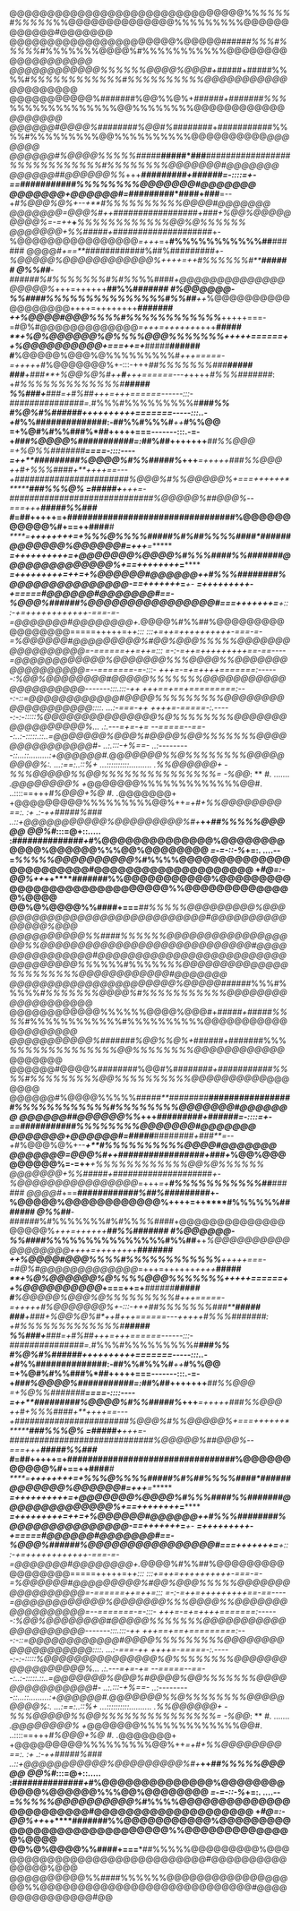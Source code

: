 @@@@@@@@@@@@@@@@@@@@@@@@@@@@@@@%%*%%%%#%%%%%*%%@@@@@@@@@@@@@@%%%%%%%%%@@@@@@@@@@@@#@@@@@@@
@@@@@@@@@@@@@@@@@@@@@@%@@@@@######*%%%#%%%%%*#%%%%%%%@@@@%#%%%%%%%%%%%@@@@@@@@@@@@*@@@@@@@
@@@@@@@@@@@@%%%%%%@@@@%@@@#+*#####+#####%%%%#*%%%%%%%%%%%%#%%%%%%%%%%@@@@@@@@@@@@@*@@@@@@@
@@@@@@@@@@@%#######%@@%%@%+*######+#######%%%*%%%%%%%%%%%%%%@@%%%%%%%%@@@@@@@@@@@@*@@@@@@@
@@@@@@#@@@@%########%@@#%#*#######+###########%%%%#%%%%%%%%%@@%%%%%%%%%%@@@@@@@@@@*@@@@@@@
@@@@@@#%@@@@%%%%%###*##**#####*###**##############*###%%%%%%%%%%%%#%%%%%%%%@@@@@@@#@@@@@@@
@@@@@@##@@@@@@%%*+++*****#####*####+######*=-::::=+-==*#######*####%%%%%%%%@@@@@@@#@@@@@@@
@@@@@@@+@@@@@@#=*###*##***####*####+###**=--+*#%@@@%@%+--*******+**#%%%%%%%%%%@@@@#@@@@@@@
@@@@@@@=@@@%#*++#########*####*####+###*+*%@@%@@@@@@@@@%=-=++***+***%%%%%%%%%%%%@@%@%%%%%%
@@@@@@@+%%#####+###############*###*##*+-%@@@@@@@@@@@@@@@@*=+++*=+**#%%%%%%%%%%%##**######
@@@@#*+==**####*########%##%###*######+-%@@@@@%@@@@@@@@@@@@%++++=++****#%%%%%%#*****######
@%%##***-*######*%#%%%%%%%#%#%%*%%####*+@@@@@@@@@@@@@@@@@@@%*+++=++++++**##%%#******######
#%@@@@@@-%%####%*%%%%%%%%%%%%%%#%%##**++*%@@@@@@@@@@@@@@@@@@++++=++++++++***#*******######
++*%@@@@#@@@%%%%#%%%%%%%%%%%%***+++++===-=#@%#@@@@@@@@@@@@@*=+++=++++++*++++*********#####
**+*%@%@@@@@@%@%%%%@@@%%%%%%%+++++======*++***%@@@@@@@@@@*+===++=+***#####**#********#####
#******%@@@@@%@@@%@%%%%%%%%%#*+++=====-=+++++*#%@@@@@@@%+-:::-+++*##%%%%%%%###*******#####
###***+*###**+%@@%@%#*++**#**+++======---+*++++*#%%%#######*: +*#%%%%%%%%%%%%%#******#####
%%##*#+**###*=+#%##***+++=+++======------:::-*###############=.*#%%%#%%%%%%%%%#******###%%
#%@%#%*######+**+++++++++=======-----:::..-+*#%%##############:-##%%#%%%#***+**+*****#%%@@
=+%@#%#%%###%*##**+++++===-------:::.-=-+*###%@@@@%###########=:*##%##+++++++******##%%@@@
=+*%*@%%#####*##****====-::::----=++**#########%@@@@%#%%#####%*+++***=+++++*******###%%@@@
++*#+%%%##*##+**++++==---+*#######################%@@@%#%%@@@@@%+===++++++********###%%%@%
****=#####***+***+++=-*#############################%@@@@@%##@@@%*--===+++******#####%%###
#***=****##**+**++++=+#################################%@@@@@@@@@@@%#+==++******###**#***#
****=********++++++++=+%%%@%%%%#####%#%##%%%%####*######@@@@@@@%@@@@@@#=+++********=******
****=**+**+**++++++++=+**@@@@@@@%@@@@%#%%%####%%#*######@@@@@@@@@@@@@@%+==++++++++*=******
****=**+**++++++++=++=+**%@@@@@@#@@@@@@**++#%%%########%@@@@@@@@@@@@@@@*-==+++++++*=****+-
****=**+**++++++++-+=====#@@@@@@#@@@@@@@#==-%@@@%######%@@@@@@@@@@@@@@@@#===+++++++=***+::
:-+*=+*+++++++++++-===-=-=@@@@@@@#@@@@@@@@+.*@@@@%#%%##%@@@@@@@@@@@@@@@@@=====+++++=+*+:::
:::+=++=++++++++++-===-=-=%@@@@@@#@@@@@@@@@%#@@%@@@%%%%%@@@@@@@@@@@@@@@@@=-======++=++=:::
=-:-=++=+++++++++==-==----=@@@@@@@@@@@@%@@@@@@@%%%@@@@%%@@@@@@@@@@@@@@@@@=--=======-=-:::-
+++=-=+=++++=======:------:%@@%@@@@@@@@#@@@@@%%%%%%%@@@@@@@@@@@@@@@@@@@@@-------:::.:::-++
*+++==+==+=========:---:-::=@@@@@@@@@@@@#@@@@%%%%%%%%%@@@@@@@@@@@@@@@@@@@::::. ...:-===-++
++++=-=====-:.-----:-:-:::::%@@@@@@@@@@@*@@@@%@%%%%%%%%@@@@@@@@@@@@@@@@@%...  .:.---=+=-+=
--=====--==--:..:-:::::.::..=@@@@@@@%@@@%#@@@@%@@%%%%%%%@@@@@@@@@@@@@@@#-    ..:.:::-+%==-
..:---------::...::.........:+@@@@@@#.*@@*@@@@@%%@%%%%%%%%@@@@@@@@@%:.       ...:==:..::%+
...::::::::::..........     .%%@@@@@@+ -%%%@@@@@%%@@%%%%%%%%%%%%%%%=             -%@@*: **
#*.     .......             .@@@@@@@@%   +*@@@@@@@%%%%%%%%%%%%%@@#.   ..::::==+++*#%@@@+%@
#.                          .*@@@@@@@+     +@@@@@@@@@%%%%%%%%%@@%++*=+******#*+*%%@@@@@@@@
==:.     :+            .:-++#####%###*  ..::+@@@@@@@@@@@%@@@@@@@@@%#*+*****++*##%%%%%@@@@@
@@%#*:::=@+::.....    :*##############+*#%@@@@@@@@@@@@@@%@@@@@@@@@@@@%@@@@@@%%%@@%@@@@@@@@
*=-=-::-%*+=:. ....--=*%%%%%@@@@@@@@@@%*#%%%%@@@@@@@@@@@@@@@@@@@@@@@@#@@@@@@@@@@@@@@@@@@@@
+*#@=:-@@%++*++****#######%%@@@@@@@@@@@%@@@@@@@@@@@@@@@@@@@@@@@@@@@@@%%@@@@@@@@@@@@@@%@@@@
@@%@%@@@@%%####**+===***##%%%%%@@@@@@@@@%@@@@@@@@@@@@@@@@@@@@@@@@@@@@@#@@@@@@@@@@@@@@@%@@@
@@@@@@@@@@%%####%%%%%%@@@@@@@@@@@@@@@@@@%%@@@@@@@@@@@@@@@@@@@@@@@@@@@@#@@@@@@@@@@@@@@@#@@@@@@@@@@@@@@@@@@@@@@@@@@@@@@@@@@%%*%%%%#%%%%%*%%@@@@@@@@@@@@@@%%%%%%%%%@@@@@@@@@@@@#@@@@@@@
@@@@@@@@@@@@@@@@@@@@@@%@@@@@######*%%%#%%%%%*#%%%%%%%@@@@%#%%%%%%%%%%%@@@@@@@@@@@@*@@@@@@@
@@@@@@@@@@@@%%%%%%@@@@%@@@#+*#####+#####%%%%#*%%%%%%%%%%%%#%%%%%%%%%%@@@@@@@@@@@@@*@@@@@@@
@@@@@@@@@@@%#######%@@%%@%+*######+#######%%%*%%%%%%%%%%%%%%@@%%%%%%%%@@@@@@@@@@@@*@@@@@@@
@@@@@@#@@@@%########%@@#%#*#######+###########%%%%#%%%%%%%%%@@%%%%%%%%%%@@@@@@@@@@*@@@@@@@
@@@@@@#%@@@@%%%%%###*##**#####*###**##############*###%%%%%%%%%%%%#%%%%%%%%@@@@@@@#@@@@@@@
@@@@@@##@@@@@@%%*+++*****#####*####+######*=-::::=+-==*#######*####%%%%%%%%@@@@@@@#@@@@@@@
@@@@@@@+@@@@@@#=*###*##***####*####+###**=--+*#%@@@%@%+--*******+**#%%%%%%%%%%@@@@#@@@@@@@
@@@@@@@=@@@%#*++#########*####*####+###*+*%@@%@@@@@@@@@%=-=++***+***%%%%%%%%%%%%@@%@%%%%%%
@@@@@@@+%%#####+###############*###*##*+-%@@@@@@@@@@@@@@@@*=+++*=+**#%%%%%%%%%%%##**######
@@@@#*+==**####*########%##%###*######+-%@@@@@%@@@@@@@@@@@@%++++=++****#%%%%%%#*****######
@%%##***-*######*%#%%%%%%%#%#%%*%%####*+@@@@@@@@@@@@@@@@@@@%*+++=++++++**##%%#******######
#%@@@@@@-%%####%*%%%%%%%%%%%%%%#%%##**++*%@@@@@@@@@@@@@@@@@@++++=++++++++***#*******######
++*%@@@@#@@@%%%%#%%%%%%%%%%%%***+++++===-=#@%#@@@@@@@@@@@@@*=+++=++++++*++++*********#####
**+*%@%@@@@@@%@%%%%@@@%%%%%%%+++++======*++***%@@@@@@@@@@*+===++=+***#####**#********#####
#******%@@@@@%@@@%@%%%%%%%%%#*+++=====-=+++++*#%@@@@@@@%+-:::-+++*##%%%%%%%###*******#####
###***+*###**+%@@%@%#*++**#**+++======---+*++++*#%%%#######*: +*#%%%%%%%%%%%%%#******#####
%%##*#+**###*=+#%##***+++=+++======------:::-*###############=.*#%%%#%%%%%%%%%#******###%%
#%@%#%*######+**+++++++++=======-----:::..-+*#%%##############:-##%%#%%%#***+**+*****#%%@@
=+%@#%#%%###%*##**+++++===-------:::.-=-+*###%@@@@%###########=:*##%##+++++++******##%%@@@
=+*%*@%%#####*##****====-::::----=++**#########%@@@@%#%%#####%*+++***=+++++*******###%%@@@
++*#+%%%##*##+**++++==---+*#######################%@@@%#%%@@@@@%+===++++++********###%%%@%
****=#####***+***+++=-*#############################%@@@@@%##@@@%*--===+++******#####%%###
#***=****##**+**++++=+#################################%@@@@@@@@@@@%#+==++******###**#***#
****=********++++++++=+%%%@%%%%#####%#%##%%%%####*######@@@@@@@%@@@@@@#=+++********=******
****=**+**+**++++++++=+**@@@@@@@%@@@@%#%%%####%%#*######@@@@@@@@@@@@@@%+==++++++++*=******
****=**+**++++++++=++=+**%@@@@@@#@@@@@@**++#%%%########%@@@@@@@@@@@@@@@*-==+++++++*=****+-
****=**+**++++++++-+=====#@@@@@@#@@@@@@@#==-%@@@%######%@@@@@@@@@@@@@@@@#===+++++++=***+::
:-+*=+*+++++++++++-===-=-=@@@@@@@#@@@@@@@@+.*@@@@%#%%##%@@@@@@@@@@@@@@@@@=====+++++=+*+:::
:::+=++=++++++++++-===-=-=%@@@@@@#@@@@@@@@@%#@@%@@@%%%%%@@@@@@@@@@@@@@@@@=-======++=++=:::
=-:-=++=+++++++++==-==----=@@@@@@@@@@@@%@@@@@@@%%%@@@@%%@@@@@@@@@@@@@@@@@=--=======-=-:::-
+++=-=+=++++=======:------:%@@%@@@@@@@@#@@@@@%%%%%%%@@@@@@@@@@@@@@@@@@@@@-------:::.:::-++
*+++==+==+=========:---:-::=@@@@@@@@@@@@#@@@@%%%%%%%%%@@@@@@@@@@@@@@@@@@@::::. ...:-===-++
++++=-=====-:.-----:-:-:::::%@@@@@@@@@@@*@@@@%@%%%%%%%%@@@@@@@@@@@@@@@@@%...  .:.---=+=-+=
--=====--==--:..:-:::::.::..=@@@@@@@%@@@%#@@@@%@@%%%%%%%@@@@@@@@@@@@@@@#-    ..:.:::-+%==-
..:---------::...::.........:+@@@@@@#.*@@*@@@@@%%@%%%%%%%%@@@@@@@@@%:.       ...:==:..::%+
...::::::::::..........     .%%@@@@@@+ -%%%@@@@@%%@@%%%%%%%%%%%%%%%=             -%@@*: **
#*.     .......             .@@@@@@@@%   +*@@@@@@@%%%%%%%%%%%%%@@#.   ..::::==+++*#%@@@+%@
#.                          .*@@@@@@@+     +@@@@@@@@@%%%%%%%%%@@%++*=+******#*+*%%@@@@@@@@
==:.     :+            .:-++#####%###*  ..::+@@@@@@@@@@@%@@@@@@@@@%#*+*****++*##%%%%%@@@@@
@@%#*:::=@+::.....    :*##############+*#%@@@@@@@@@@@@@@%@@@@@@@@@@@@%@@@@@@%%%@@%@@@@@@@@
*=-=-::-%*+=:. ....--=*%%%%%@@@@@@@@@@%*#%%%%@@@@@@@@@@@@@@@@@@@@@@@@#@@@@@@@@@@@@@@@@@@@@
+*#@=:-@@%++*++****#######%%@@@@@@@@@@@%@@@@@@@@@@@@@@@@@@@@@@@@@@@@@%%@@@@@@@@@@@@@@%@@@@
@@%@%@@@@%%####**+===***##%%%%%@@@@@@@@@%@@@@@@@@@@@@@@@@@@@@@@@@@@@@@#@@@@@@@@@@@@@@@%@@@
@@@@@@@@@@%%####%%%%%%@@@@@@@@@@@@@@@@@@%%@@@@@@@@@@@@@@@@@@@@@@@@@@@@#@@@@@@@@@@@@@@@#@@
